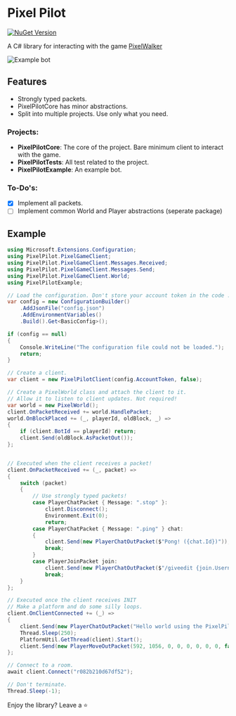 # Pixel Pilot
[![NuGet Version](https://img.shields.io/nuget/vpre/PixelPilot.Core?style=flat-square&logo=nuget&link=https%3A%2F%2Fwww.nuget.org%2Fpackages%2FPixelPilot.Core%2F%20)](https://www.nuget.org/packages/PixelPilot.Core/)

A C# library for interacting with the game [PixelWalker](https://pixelwalker.net)

![Example bot](https://i.imgur.com/47bDpAc.gif)

## Features
* Strongly typed packets.
* PixelPilotCore has minor abstractions.
* Split into multiple projects. Use only what you need.

### Projects:
* **PixelPilotCore**: The core of the project. Bare minimum client to interact with the game.
* **PixelPilotTests**: All test related to the project.
* **PixelPilotExample**: An example bot.

### To-Do's:
- [x] Implement all packets.
- [ ] Implement common World and Player abstractions (seperate package)

## Example
```csharp
using Microsoft.Extensions.Configuration;
using PixelPilot.PixelGameClient;
using PixelPilot.PixelGameClient.Messages.Received;
using PixelPilot.PixelGameClient.Messages.Send;
using PixelPilot.PixelGameClient.World;
using PixelPilotExample;

// Load the configuration. Don't store your account token in the code :)
var config = new ConfigurationBuilder()
    .AddJsonFile("config.json")
    .AddEnvironmentVariables()
    .Build().Get<BasicConfig>();

if (config == null)
{
    Console.WriteLine("The configuration file could not be loaded.");
    return;
}

// Create a client.
var client = new PixelPilotClient(config.AccountToken, false);

// Create a PixelWorld class and attach the client to it.
// Allow it to listen to client updates. Not required!
var world = new PixelWorld();
client.OnPacketReceived += world.HandlePacket;
world.OnBlockPlaced += (_, playerId, oldBlock, _) =>
{
    if (client.BotId == playerId) return;
    client.Send(oldBlock.AsPacketOut());
};


// Executed when the client receives a packet!
client.OnPacketReceived += (_, packet) =>
{
    switch (packet)
    {
        // Use strongly typed packets!
        case PlayerChatPacket { Message: ".stop" }:
            client.Disconnect();
            Environment.Exit(0);
            return;
        case PlayerChatPacket { Message: ".ping" } chat:
        {
            client.Send(new PlayerChatOutPacket($"Pong! ({chat.Id})"));
            break;
        }
        case PlayerJoinPacket join:
            client.Send(new PlayerChatOutPacket($"/giveedit {join.Username}"));
            break;
    }
};

// Executed once the client receives INIT
// Make a platform and do some silly loops.
client.OnClientConnected += (_) =>
{
    client.Send(new PlayerChatOutPacket("Hello world using the PixelPilot API."));
    Thread.Sleep(250);
    PlatformUtil.GetThread(client).Start();
    client.Send(new PlayerMoveOutPacket(592, 1056, 0, 0, 0, 0, 0, 0, false, false, 100)); 
};

// Connect to a room.
await client.Connect("r082b210d67df52");

// Don't terminate.
Thread.Sleep(-1);
```


Enjoy the library? Leave a ⭐

